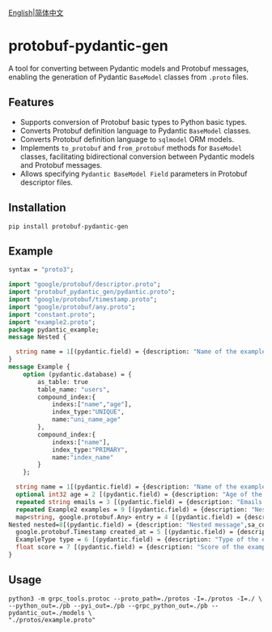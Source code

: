 [English](README.md)|[简体中文](README_ZH.md)  

# protobuf-pydantic-gen

A tool for converting between Pydantic models and Protobuf messages, enabling the generation of Pydantic `BaseModel` classes from `.proto` files.

## Features

- Supports conversion of Protobuf basic types to Python basic types.
- Converts Protobuf definition language to Pydantic `BaseModel` classes.
- Converts Protobuf definition language to `sqlmodel` ORM models.
- Implements `to_protobuf` and `from_protobuf` methods for `BaseModel` classes, facilitating bidirectional conversion between Pydantic models and Protobuf messages.
- Allows specifying `Pydantic BaseModel Field` parameters in Protobuf descriptor files.

## Installation

```shell
pip install protobuf-pydantic-gen
```
## Example
```protobuf
syntax = "proto3";

import "google/protobuf/descriptor.proto";
import "protobuf_pydantic_gen/pydantic.proto";
import "google/protobuf/timestamp.proto";
import "google/protobuf/any.proto";
import "constant.proto";
import "example2.proto";
package pydantic_example;
message Nested {

  string name = 1[(pydantic.field) = {description: "Name of the example",example: "'ohn Doe",alias: "full_name",default: "John Doe",max_length:128,primary_key:true}];
}
message Example {
    option (pydantic.database) = { 
        as_table: true
        table_name: "users",
        compound_index:{
            indexs:["name","age"],
            index_type:"UNIQUE",
            name:"uni_name_age"
        },
        compound_index:{
            indexs:["name"],
            index_type:"PRIMARY",
            name:"index_name"
        }
    };

  string name = 1[(pydantic.field) = {description: "Name of the example",alias: "full_name",default: "John Doe",max_length:128,primary_key:true}];
  optional int32 age = 2 [(pydantic.field) = {description: "Age of the example",alias: "years",default: "30"}];
  repeated string emails = 3 [(pydantic.field) = {description: "Emails of the example",default:'["example@example.com","example2@example.com"]'}]; // Note that the default value here is a string format, using single quotes, representing a JSON array
  repeated Example2 examples = 9 [(pydantic.field) = {description: "Nested message",sa_column_type:"JSON"}];
  map<string, google.protobuf.Any> entry = 4 [(pydantic.field) = {description: "Properties of the example",default:"{}"}];
Nested nested=8[(pydantic.field) = {description: "Nested message",sa_column_type:"JSON"}];
  google.protobuf.Timestamp created_at = 5 [(pydantic.field) = {description: "Creation date of the example",default: "datetime.datetime.now()",required: true}];
  ExampleType type = 6 [(pydantic.field) = {description: "Type of the example",default: "ExampleType.TYPE1",sa_column_type:"Enum[ExampleType]"}];
  float score = 7 [(pydantic.field) = {description: "Score of the example",default: "0.0",gt: 0.0,le: 100.0,field_type: "Integer"}];
}

```
## Usage

```shell
python3 -m grpc_tools.protoc --proto_path=./protos -I=./protos -I=./ \
--python_out=./pb --pyi_out=./pb --grpc_python_out=./pb --pydantic_out=./models \
"./protos/example.proto"

```